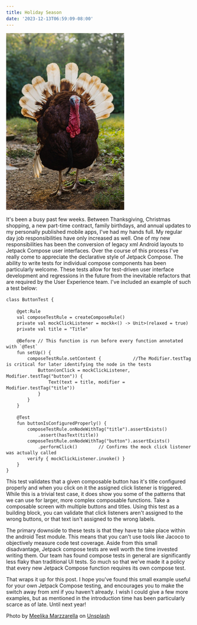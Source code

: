 ```yaml
---
title: Holiday Season
date: '2023-12-13T06:59:09-08:00'
---
```

![Turkey](/assets/turkey.jpg)

It's been a busy past few weeks.  Between Thanksgiving, Christmas shopping, a new part-time contract, family birthdays, and annual updates to my personally published mobile apps, I've had my hands full.  My regular day job responsibilities have only increased as well.  One of my new responsibilities has been the conversion of legacy xml Android layouts to Jetpack Compose user interfaces.  Over the course of this process I've really come to appreciate the declarative style of Jetpack Compose.  The ability to write tests for individual compose components has been particularly welcome.  These tests allow for test-driven user interface development and regressions in the future from the inevitable refactors that are required by the User Experience team.  I've included an example of such a test below:

```
class ButtonTest {

    @get:Rule
    val composeTestRule = createComposeRule()
    private val mockClickListener = mockk<() -> Unit>(relaxed = true)
    private val title = "Title" 

    @Before // This function is run before every function annotated with `@Test`
    fun setUp() {
        composeTestRule.setContent {            //The Modifier.testTag is critical for later identifying the node in the tests
            Button(onClick = mockClickListener,  Modifier.testTag("button")) {
                Text(text = title, modifier = Modifier.testTag("title"))
            }
        }
    }

    @Test
    fun buttonIsConfiguredProperly() {
        composeTestRule.onNodeWithTag("title").assertExists()
            .assert(hasText(title))
        composeTestRule.onNodeWithTag("button").assertExists()
            .performClick()        // Confirms the mock click listener was actually called
        verify { mockClickListener.invoke() } 
    }
}
```

This test validates that a given composable button has it's title configured properly and when you click on it the assigned click listener is triggered.  While this is a trivial test case, it does show you some of the patterns that we can use for larger, more complex composable functions.  Take a composable screen with multiple buttons and titles.  Using this test as a building block, you can validate that click listeners aren't assigned to the wrong buttons, or that text isn't assigned to the wrong labels.

The primary downside to these tests is that they have to take place within the android Test module.  This means that you can't use tools like Jacoco to objectively measure code test coverage. Aside from this small disadvantage, Jetpack compose tests are well worth the time invested writing them.  Our team has found compose tests in general are significantly less flaky than traditional UI tests.  So much so that we've made it a policy that every new Jetpack Compose function requires its own compose test.  

That wraps it up for this post.  I hope you've found this small example useful for your own Jetpack Compose testing, and encourages you to make the switch away from xml if you haven't already.  I wish I could give a few more examples, but as mentioned in the introduction time has been particularly scarce as of late.  Until next year!

Photo by <a href="https://unsplash.com/@moonlitlens?utm_content=creditCopyText&utm_medium=referral&utm_source=unsplash">Meelika Marzzarella</a> on <a href="https://unsplash.com/photos/brown-and-white-turkey-1dkPi4dmiw0?utm_content=creditCopyText&utm_medium=referral&utm_source=unsplash">Unsplash</a>
